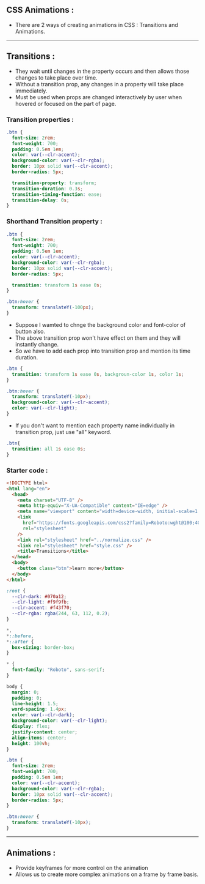 ## CSS Animations :

- There are 2 ways of creating animations in CSS : Transitions and Animations.

---

## Transitions :

- They wait until changes in the property occurs and then allows those changes to take place over time.
- Without a transition prop, any changes in a property will take place immediately.
- Must be used when props are changed interactively by user when hovered or focused on the part of page.

### Transition properties :

```css
.btn {
  font-size: 2rem;
  font-weight: 700;
  padding: 0.5em 1em;
  color: var(--clr-accent);
  background-color: var(--clr-rgba);
  border: 10px solid var(--clr-accent);
  border-radius: 5px;

  transition-property: transform;
  transition-duration: 0.3s;
  transition-timing-function: ease;
  transition-delay: 0s;
}
```

### Shorthand Transition property :

```css
.btn {
  font-size: 2rem;
  font-weight: 700;
  padding: 0.5em 1em;
  color: var(--clr-accent);
  background-color: var(--clr-rgba);
  border: 10px solid var(--clr-accent);
  border-radius: 5px;

  transition: transform 1s ease 0s;
}

.btn:hover {
  transform: translateY(-100px);
}
```

- Suppose I wamted to chnge the background color and font-color of button also. 
- The above transition prop won't have effect on them and they will instantly change.
- So we have to add each prop into transition prop and mention its time duration.

```css
.btn {
  transition: transform 1s ease 0s, backgroun-color 1s, color 1s;
}

.btn:hover {
  transform: translateY(-10px);
  background-color: var(--clr-accent);
  color: var(--clr-light);
}
```

- If you don't want to mention each property name individually in transition prop, just use "all" keyword.

```css
.btn{
  transition: all 1s ease 0s;
}
```

### Starter code :

```html
<!DOCTYPE html>
<html lang="en">
  <head>
    <meta charset="UTF-8" />
    <meta http-equiv="X-UA-Compatible" content="IE=edge" />
    <meta name="viewport" content="width=device-width, initial-scale=1.0" />
    <link
      href="https://fonts.googleapis.com/css2?family=Roboto:wght@100;400;700&display=swap"
      rel="stylesheet"
    />
    <link rel="stylesheet" href="../normalize.css" />
    <link rel="stylesheet" href="style.css" />
    <title>Transitions</title>
  </head>
  <body>
    <button class="btn">learn more</button>
  </body>
</html>

```

```css
:root {
  --clr-dark: #070a12;
  --clr-light: #f9f9fb;
  --clr-accent: #f43f70;
  --clr-rgba: rgba(244, 63, 112, 0.2);
}

*,
*::before,
*::after {
  box-sizing: border-box;
}

* {
  font-family: "Roboto", sans-serif;
}

body {
  margin: 0;
  padding: 0;
  line-height: 1.5;
  word-spacing: 1.4px;
  color: var(--clr-dark);
  background-color: var(--clr-light);
  display: flex;
  justify-content: center;
  align-items: center;
  height: 100vh;
}

.btn {
  font-size: 2rem;
  font-weight: 700;
  padding: 0.5em 1em;
  color: var(--clr-accent);
  background-color: var(--clr-rgba);
  border: 10px solid var(--clr-accent);
  border-radius: 5px;
}

.btn:hover {
  transform: translateY(-10px);
}
```

---

## Animations :

- Provide keyframes for more control on the animation 
- Allows us to create more complex animations on a frame by frame basis.
